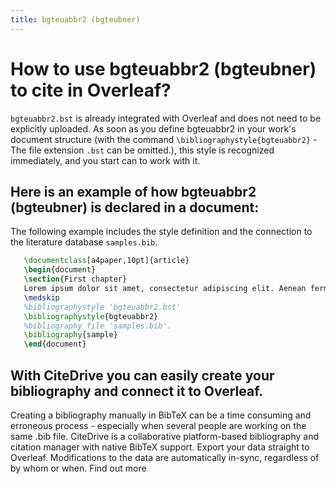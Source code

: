 ```yaml
---
title: bgteuabbr2 (bgteubner)
---
```


# How to use bgteuabbr2 (bgteubner) to cite in Overleaf? 
`bgteuabbr2.bst` is already integrated with Overleaf and does not need to be explicitly uploaded. As soon as you define bgteuabbr2 in your work's document structure (with the command `\bibliographystyle{bgteuabbr2}` - The file extension `.bst` can be omitted.), this style is recognized immediately, and you start can to work with it.

## Here is an example of how bgteuabbr2 (bgteubner) is declared in a document:
The following example includes the style definition and the connection to the literature database `samples.bib`.
```tex
   \documentclass[a4paper,10pt]{article}
   \begin{document}
   \section{First chapter}
   Lorem ipsum dolor sit amet, consectetur adipiscing elit. Aenean fermentum justo massa, ut maximus mauris sodales et. Aenean vel elit a erat rhoncus pharetra.
   \medskip
   %bibliographystyle 'bgteuabbr2.bst'
   \bibliographystyle{bgteuabbr2}
   %bibliography file 'samples.bib'.
   \bibliography{sample}
   \end{document}
```

## With CiteDrive you can easily create your bibliography and connect it to Overleaf. 
Creating a bibliography manually in BibTeX can be a time consuming and erroneous process - especially when several people are working on the same .bib file. CiteDrive is a collaborative platform-based bibliography and citation manager with native BibTeX support. Export your data straight to Overleaf. Modifications to the data are automatically in-sync, regardless of by whom or when. Find out more